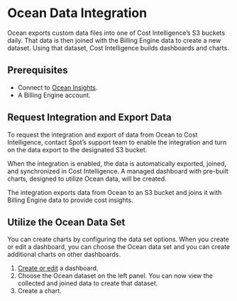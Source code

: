 # Ocean Data Integration

Ocean exports custom data files into one of Cost Intelligence’s S3 buckets daily. That data is then joined with the Billing Engine data to create a new dataset. Using that dataset, Cost Intelligence builds dashboards and charts.

## Prerequisites
* Connect to [Ocean Insights](ocean/getting-started/). 
* A Billing Engine account. 

## Request Integration and Export Data
To request the integration and export of data from Ocean to Cost Intelligence, contact Spot’s support team to enable the integration and turn on the data export to the designated S3 bucket.

When the integration is enabled, the data is automatically exported, joined, and synchronized in Cost Intelligence. A managed dashboard with pre-built charts, designed to utilize Ocean data, will be created. 

The integration exports data from Ocean to an S3 bucket and joins it with Billing Engine data to provide cost insights.

## Utilize the Ocean Data Set
You can create charts by configuring the data set options. When you create or edit a dashboard, you can choose the Ocean data set and you can create additional charts on other dashboards.

1. [Create or edit](cost-intelligence/tutorials/dashboard/) a dashboard.
2. Choose the Ocean dataset on the left panel. You can now view the collected and joined data to create that dataset. 
3. Create a chart. 


